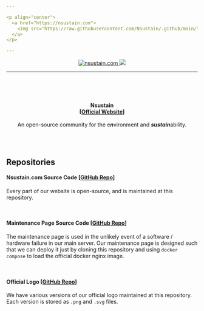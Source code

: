 ```yaml
---

<p align="center">
  <a href="https://nsustain.com">
    <img src="https://raw.githubusercontent.com/Nsustain/.github/main/logo/logo_stars_wide.png" width="350">
  </a>
</p>

---
```


<p align="center">
  <a href="https://github.com/Nsustain/nsustain.com">
    <img alt="nsustain.com" src="https://img.shields.io/badge/GitHub-nsustain.com-brightgreen">
  </a>
  <a href="https://github.com/Nsustain/nsustain.com/blob/main/LICENSE">
    <img src="https://badgen.net/github/license/Nsustain/.github">
  </a>
</p>

---

<br>
<br>
<br>

<p align="center">
  <b>
    Nsustain<br>
    [<a href="https://nsustain.com">Official Website</a>]
  </b>
  <br>
  <br>
  An open-source community for the
  e<b><em>n</em></b>vironment and
  <b><em>sustain</em></b>ability.
</p>

<br>
<br>

## Repositories

#### Nsustain.com Source Code [[GitHub Repo](https://github.com/Nsustain/nsustain.com)]

Every part of our website is
open-source, and is maintained
at this repository.

<br>

#### Maintenance Page Source Code [[GitHub Repo](https://github.com/Nsustain/maintenance-page)]

The maintenance page is used in the
unlikely event of a software / hardware
failure in our main server. Our
maintenance page is designed such that
we can deploy it just by cloning
this repository and using `docker compose`
to load the official docker nginx image.

<br>

#### Official Logo [[GitHub Repo](https://github.com/Nsustain/.github)]

We have various versions of our official
logo maintained at this repository.
Each version is stored as `.png` and
`.svg` files.
